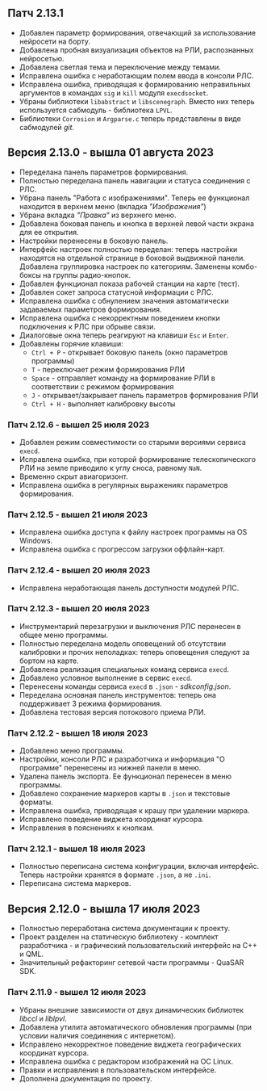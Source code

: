 ## Патч 2.13.1
  - Добавлен параметр формирования, отвечающий за использование нейросети на борту.
  - Добавлена пробная визуализация объектов на РЛИ, распознанных нейросетью.
  - Добавлена светлая тема и переключение между темами.
  - Исправлена ошибка с неработающим полем ввода в консоли РЛС.
  - Исправлена ошибка, приводящая к формированию неправильных аргументов в командах `sig` и `kill` модуля `execdsocket`.
  - Убраны библиотеки `libabstract` и `libscenegraph`. Вместо них теперь используется сабмодуль - библиотека `LPVL`.
  - Библиотеки `Corrosion` и `Argparse.c` теперь представлены в виде сабмодулей *git*.
 
## Версия 2.13.0 - вышла 01 августа 2023
  - Переделана панель параметров формирования.
  - Полностью переделана панель навигации и статуса соединения с РЛС.
  - Убрана панель "Работа с изображениями". Теперь ее функционал находится в верхнем меню (вкладка *"Изображения"*)
  - Убрана вкладка *"Правка"* из верхнего меню. 
  - Добавлена боковая панель и кнопка в верхней левой части экрана для ее открытия.
  - Настройки перенесены в боковую панель.
  - Интерфейс настроек полностью переделан: теперь настройки находятся на отдельной странице в боковой выдвижной панели. Добавлена группировка настроек по категориям. Заменены комбо-боксы на группы радио-кнопок.
  - Добавлен функционал показа рабочей станции на карте (тест).
  - Добавлен сокет запроса статусной информации с РЛС.
  - Исправлена ошибка с обнулением значения автоматически задаваемых параметров формирования.
  - Исправлена ошибка с некорректным поведением кнопки подключения к РЛС при обрыве связи.
  - Диалоговые окна теперь реагируют на клавиши `Esc` и `Enter`.
  - Добавлены горячие клавиши:
    - `Ctrl + P` - открывает боковую панель (окно параметров программы)
    - `T` - переключает режим формирования РЛИ
    - `Space` - отправляет команду на формирование РЛИ в соответствии с режимом формирования
    - `J` - открывает/закрывает панель параметров формирования РЛИ
    - `Ctrl + H` - выполняет калибровку высоты


  ### Патч 2.12.6 - вышел 25 июля 2023

  - Добавлен режим совместимости со старыми версиями сервиса `execd`.
  - Исправлена ошибка, при которой формирование телескопического РЛИ на земле приводило к углу сноса, равному `NaN`.
  - Временно скрыт авиагоризонт.
  - Исправлена ошибка в регулярных выражениях параметров формирования.

  ### Патч 2.12.5 - вышел 21 июля 2023

  - Исправлена ошибка доступа к файлу настроек программы на OS Windows.
  - Исправлена ошибка с прогрессом загрузки оффлайн-карт.

  ### Патч 2.12.4 - вышел 20 июля 2023

  - Исправлена неработающая панель доступности модулей РЛС.

  ### Патч 2.12.3 - вышел 20 июля 2023

  - Инструментарий перезагрузки и выключения РЛС перенесен в общее меню программы.
  - Полностью переделана модель оповещений об отсутствии калибровки и прочих неполадках: теперь оповещения следуют за бортом на карте.
  - Добавлена реализация специальных команд сервиса `execd`.
  - Добавлено условное выполнение в сервис `execd`.
  - Перенесены команды сервиса `execd` в `.json` - *sdkconfig.json*.
  - Переделана основная панель инструментов: теперь она поддерживает 3 режима формирования.
  - Добавлена тестовая версия потокового приема РЛИ.

  ### Патч 2.12.2 - вышел 18 июля 2023

  - Добавлено меню программы.
  - Настройки, консоли РЛС и разработчика и информация "О программе" перенесены из нижней панели в меню.
  - Удалена панель экспорта. Ее функционал перенесен в меню программы.
  - Добавлено сохранение маркеров карты в `.json` и текстовые форматы.
  - Исправлена ошибка, приводящая к крашу при удалении маркера.
  - Исправлено поведение виджета координат курсора.
  - Исправления в пояснениях к кнопкам.

  ### Патч 2.12.1 - вышел 18 июля 2023

  - Полностью переписана система конфигурации, включая интерфейс. Теперь настройки хранятся в формате `.json`, а не `.ini`.
  - Переписана система маркеров.

  ## Версия 2.12.0 - вышла 17 июля 2023

  - Полностью переработана система документации к проекту.
  - Проект разделен на статическую библиотеку - комплект разработчика - и графический пользовательский интерфейс на C++ и QML. 
  - Значительный рефакторинг сетевой части программы - QuaSAR SDK.

  ### Патч 2.11.9 - вышел 12 июля 2023

  - Убраны внешние зависимости от двух динамических библиотек *libccl* и *liblpvl*.
  - Добавлена утилита автоматического обновления программы (при условии наличия соединения с интернетом).
  - Исправлено некорректное поведение виджета географических координат курсора.
  - Исправлена ошибка с редактором изображений на ОС Linux.
  - Правки и исправления в пользовательском интерфейсе.
  - Дополнена документация по проекту.